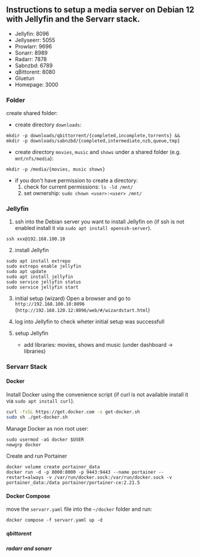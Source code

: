 ## Instructions to setup a media server on Debian 12 with Jellyfin and the Servarr stack.

- Jellyfin: 8096
- Jellyseerr: 5055
- Prowlarr: 9696
- Sonarr: 8989
- Radarr: 7878
- Sabnzbd: 6789
- qBittorent: 8080
- Gluetun
- Homepage: 3000

### Folder
create shared folder: 
- create directory `downloads`:
```
mkdir -p downloads/qbittorrent/{completed,incomplete,torrents} && mkdir -p downloads/sabnzbd/{completed,intermediate,nzb,queue,tmp}
```
- create directory `movies`, `music` and `shows` under a shared folder (e.g. `mnt/nfs/media`):
```
mkdir -p /media/{movies, music shows}
```
- if you don't have permission to create a directory:
  1. check for current permissions: `ls -ld /mnt/`
  2. set ownership: `sudo chown <user>:<user> /mnt/`

### Jellyfin

1. ssh into the Debian server you want to install Jellyfin on
(if ssh is not enabled install it via `sudo apt install openssh-server`).

```
ssh xxx@192.168.100.10
```

2. install Jellyfin
```
sudo apt install extrepo
sudo extrepo enable jellyfin
sudo apt update
sudo apt install jellyfin
sudo service jellyfin status
sudo service jellyfin start
```

3. initial setup (wizard)
Open a browser and go to `http://192.168.100.10:8096`
(`http://192.168.120.12:8096/web/#/wizardstart.html`)

4. log into Jellyfin to check wheter initial setup was successfull
5. setup Jellyfin
    - add libraries: movies, shows and music (under dashboard -> libraries)

### Servarr Stack

#### Docker
Install Docker using the convenience script
(if curl is not available install it via `sudo apt install curl`).

``` bash
curl -fsSL https://get.docker.com -o get-docker.sh
sudo sh ./get-docker.sh
```

Manage Docker as non root user:

```
sudo usermod -aG docker $USER
newgrp docker
```

Create and run Portainer
```
docker volume create portainer_data
docker run -d -p 8000:8000 -p 9443:9443 --name portainer --restart=always -v /var/run/docker.sock:/var/run/docker.sock -v portainer_data:/data portainer/portainer-ce:2.21.5
```

#### Docker Compose
move the `servarr.yaml` file into the `~/docker` folder and run:

```
docker compose -f servarr.yaml up -d
```

##### qbittorent
##### radarr and sonarr



